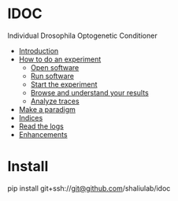 # IDOC
Individual Drosophila Optogenetic Conditioner

 * [Introduction](#introduction)
 * [How to do an experiment](#how-to-do-an-experiment)
    * [Open software](#open-software) 
    * [Run software](#run-software) 
    * [Start the experiment](#start-the-experiment)
    * [Browse and understand your results](Browse-and-understand-your-results)
    * [Analyze traces](#analyze-traces)
 * [Make a paradigm](#make-a-paradigm)
 * [Indices](#indices)
  * [Read the logs](#read-the-logs)
 * [Enhancements](#enhancements)

# Install

pip install git+ssh://git@github.com/shaliulab/idoc
